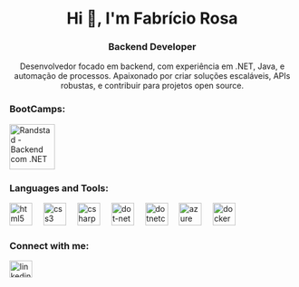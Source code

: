 <h1 align="center">Hi 👋, I'm Fabrício Rosa</h1>
<h3 align="center">Backend Developer</h3>

<p align="center">
Desenvolvedor focado em backend, com experiência em .NET, Java, e automação de processos. Apaixonado por criar soluções escaláveis, APIs robustas, e contribuir para projetos open source.
</p>

<h3 align="left">BootCamps:</h3>
<div align="left">
  <img src="https://github.com/user-attachments/assets/d5f94ec2-4e83-46ed-a5b0-41461e229970" height="80" alt="Randstad - Backend com .NET" />
</div> 
<h3 align="left">Languages and Tools:</h3>
<div align="left">
  <img src="https://cdn.jsdelivr.net/gh/devicons/devicon/icons/html5/html5-original.svg" height="40" alt="html5 logo" />
  <img width="12" />
  <img src="https://cdn.jsdelivr.net/gh/devicons/devicon/icons/css3/css3-original.svg" height="40" alt="css3 logo" />
  <img width="12" />
  <img src="https://cdn.jsdelivr.net/gh/devicons/devicon/icons/csharp/csharp-original.svg" height="40"
    alt="csharp logo" />
  <img width="12" />
  <img src="https://cdn.jsdelivr.net/gh/devicons/devicon/icons/dot-net/dot-net-original.svg" height="40"
    alt="dot-net logo" />
  <img width="12" />
  <img src="https://cdn.jsdelivr.net/gh/devicons/devicon/icons/dotnetcore/dotnetcore-original.svg" height="40"
    alt="dotnetcore logo" />
  <img width="12" />
  <img src="https://cdn.jsdelivr.net/gh/devicons/devicon/icons/azure/azure-original.svg" height="40" alt="azure logo" />
  <img width="12" />
  <img src="https://cdn.jsdelivr.net/gh/devicons/devicon/icons/docker/docker-original.svg" height="40"
    alt="docker logo" />
</div>


<h3 align="left">Connect with me:</h3>
<p align="left">
<a href="https://www.linkedin.com/in/fabriciorosanet" target="blank"><img align="center" src="https://cdn.jsdelivr.net/npm/simple-icons@v3/icons/linkedin.svg" alt="linkedin" height="30" width="40" /></a>
